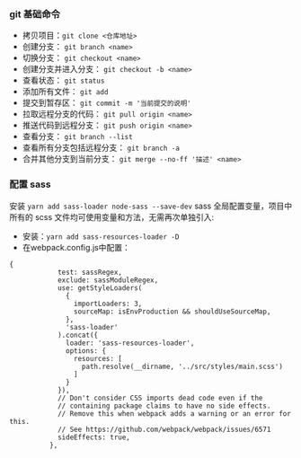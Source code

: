 ### git 基础命令

- 拷贝项目：`git clone <仓库地址>`
- 创建分支： `git branch <name>`
- 切换分支： `git checkout <name>`
- 创建分支并进入分支： `git checkout -b <name>`
- 查看状态： `git status`
- 添加所有文件： `git add`
- 提交到暂存区： `git commit -m '当前提交的说明'`
- 拉取远程分支的代码： `git pull origin <name>`
- 推送代码到远程分支： `git push origin <name>`
- 查看分支： `git branch --list`
- 查看所有分支包括远程分支： `git branch -a`
- 合并其他分支到当前分支： `git merge --no-ff '描述' <name>`

### 配置 sass

安装 `yarn add sass-loader node-sass --save-dev`
sass 全局配置变量，项目中所有的 scss 文件均可使用变量和方法，无需再次单独引入:

- 安装：`yarn add sass-resources-loader -D`
- 在webpack.config.js中配置：

```
{
            test: sassRegex,
            exclude: sassModuleRegex,
            use: getStyleLoaders(
              {
                importLoaders: 3,
                sourceMap: isEnvProduction && shouldUseSourceMap,
              },
              'sass-loader'
            ).concat({
              loader: 'sass-resources-loader',
              options: {
                resources: [
                  path.resolve(__dirname, '../src/styles/main.scss')
                ]
              }
            }),
            // Don't consider CSS imports dead code even if the
            // containing package claims to have no side effects.
            // Remove this when webpack adds a warning or an error for this.
            // See https://github.com/webpack/webpack/issues/6571
            sideEffects: true,
          },
```
